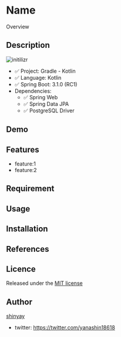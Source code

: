 # Name

Overview

## Description

![initilizr](https://user-images.githubusercontent.com/3072734/234735255-eb4e45af-d743-4727-aed4-ce13a079aca9.png)

- ✅ Project: Gradle - Kotlin
- ✅ Language: Kotlin
- ✅ Spring Boot: 3.1.0 (RC1)
- Dependencies:
  - ✅ Spring Web
  - ✅ Spring Data JPA
  - ✅ PostgreSQL Driver

## Demo

## Features

- feature:1
- feature:2

## Requirement

## Usage

## Installation

## References

## Licence

Released under the [MIT license](https://gist.githubusercontent.com/shinyay/56e54ee4c0e22db8211e05e70a63247e/raw/34c6fdd50d54aa8e23560c296424aeb61599aa71/LICENSE)

## Author

[shinyay](https://github.com/shinyay)
- twitter: https://twitter.com/yanashin18618
